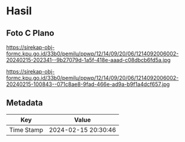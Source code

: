 # Hasil

## Foto C Plano

https://sirekap-obj-formc.kpu.go.id/33b0/pemilu/ppwp/12/14/09/20/06/1214092006002-20240215-202341--9b27079d-1a5f-418e-aaad-c08dbcb6fd5a.jpg

https://sirekap-obj-formc.kpu.go.id/33b0/pemilu/ppwp/12/14/09/20/06/1214092006002-20240215-100843--071c8ae8-9fad-466e-ad9a-b9f1a4dcf657.jpg


## Metadata

| Key        | Value               |
| ---------- | ------------------- |
| Time Stamp | 2024-02-15 20:30:46 |



